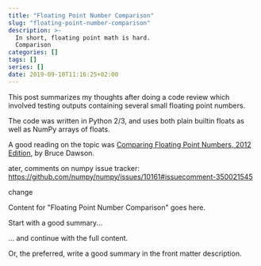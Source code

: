 ```yaml
---
title: "Floating Point Number Comparison"
slug: "floating-point-number-comparison"
description: >-
  In short, floating point math is hard.
  Comparison
categories: []
tags: []
series: []
date: 2019-09-10T11:16:25+02:00
---
```


This post summarizes my thoughts after doing a code review which involved
testing outputs containing several small floating point numbers.

The code was written in Python 2/3, and uses both plain builtin floats as well
as NumPy arrays of floats.

A good reading on the topic was [Comparing Floating Point
Numbers, 2012
Edition](https://randomascii.wordpress.com/2012/02/25/comparing-floating-point-numbers-2012-edition/),
by Bruce Dawson.

ater, comments on numpy issue tracker: https://github.com/numpy/numpy/issues/10161#issuecomment-350021545

change

Content for "Floating Point Number Comparison" goes here.

Start with a good summary...

<!--more-->

... and continue with the full content.

Or, the preferred, write a good summary in the front matter description.
